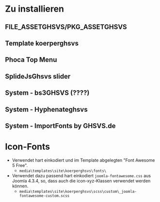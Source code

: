# Zu installieren

## FILE_ASSETGHSVS/PKG_ASSETGHSVS

## Template koerperghsvs

## Phoca Top Menu

## SplideJsGhsvs slider

## System - bs3GHSVS (????)

## System - Hyphenateghsvs

## System - ImportFonts by GHSVS.de

# Icon-Fonts
- Verwendet hart einkodiert und im Template abgelegten "Font Awesome 5 Free".
  - `media\templates\site\koerperghsvs\fonts\`
- Verwendet dazu passend hart einkodiert `joomla-fontawesome.css` aus Joomla 4.3.4, so, dass auch die icon-xyz-Klassen verwendet werden können.
  - `media\templates\site\koerperghsvs\scss\custom\_joomla-fontawesome-custom.scss`
